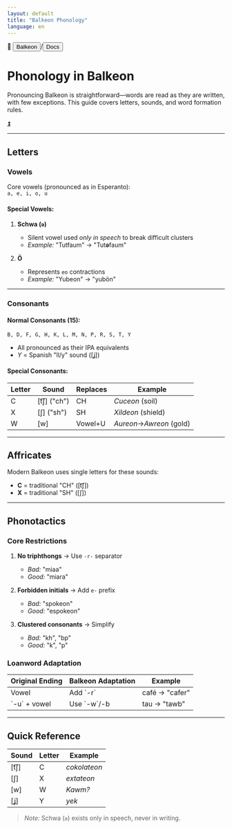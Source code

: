 ```yaml
---
layout: default
title: "Balkeon Phonology"
language: en
---
```


📂 <button class="button-16" role="button" onclick="location.href='../../index'">Balkeon</button>/<button class="button-16" role="button" onclick="location.href='../index'">Docs</button>

# Phonology in Balkeon

Pronouncing Balkeon is straightforward—words are read as they are written, with few exceptions. This guide covers letters, sounds, and word formation rules.

<a name="top"></a>
<a class="top-link hide" href="#top">⏫️</a>

---

## Letters

### Vowels  
Core vowels (pronounced as in Esperanto):  
`a, e, i, o, u`  

#### Special Vowels:  
1. **Schwa (`ə`)**  
   - Silent vowel used *only in speech* to break difficult clusters  
   - *Example:* "Tutfaum" → "Tut**ə**faum"  

2. **Ö**  
   - Represents `eo` contractions  
   - *Example:* "Yubeon" → "yubön"  

---

### Consonants

#### Normal Consonants (15):
`B, D, F, G, H, K, L, M, N, P, R, S, T, Y`  
- All pronounced as their IPA equivalents  
- *Y* = Spanish "ll/y" sound ([ʝ])  

#### Special Consonants:

<table style="width:100%">
  <thead>
    <tr>
      <th>Letter</th>
      <th>Sound</th>
      <th>Replaces</th>
      <th>Example</th>
    </tr>
  </thead>
  <tbody>
    <tr>
      <td>C</td>
      <td>[t͡ʃ] ("ch")</td>
      <td>CH</td>
      <td><em>Cuceon</em> (soil)</td>
    </tr>
    <tr>
      <td>X</td>
      <td>[ʃ] ("sh")</td>
      <td>SH</td>
      <td><em>Xildeon</em> (shield)</td>
    </tr>
    <tr>
      <td>W</td>
      <td>[w]</td>
      <td>Vowel+U</td>
      <td><em>Aureon</em>→<em>Awreon</em> (gold)</td>
    </tr>
  </tbody>
</table>

---

## Affricates  
Modern Balkeon uses single letters for these sounds:  
- **C** = traditional "CH" ([t͡ʃ])  
- **X** = traditional "SH" ([ʃ])  

---

## Phonotactics  

### Core Restrictions  
1. **No triphthongs** → Use `-r-` separator  
   - *Bad:* "miaa"  
   - *Good:* "miara"  

2. **Forbidden initials** → Add `e-` prefix  
   - *Bad:* "spokeon"  
   - *Good:* "espokeon"  

3. **Clustered consonants** → Simplify  
   - *Bad:* "kh", "bp"  
   - *Good:* "k", "p"  

### Loanword Adaptation  

<table style="width:100%">
  <thead>
    <tr>
      <th>Original Ending</th>
      <th>Balkeon Adaptation</th>
      <th>Example</th>
    </tr>
  </thead>
  <tbody>
    <tr>
      <td>Vowel</td>
      <td>Add `-r`</td>
      <td>café → "cafer"</td>
    </tr>
    <tr>
      <td>`-u` + vowel</td>
      <td>Use `-w`/-b</td>
      <td>tau → "tawb"</td>
    </tr>
  </tbody>
</table>

---

## Quick Reference  

<table style="width:100%">
  <thead>
    <tr>
      <th>Sound</th>
      <th>Letter</th>
      <th>Example</th>
    </tr>
  </thead>
  <tbody>
    <tr>
      <td>[t͡ʃ]</td>
      <td>C</td>
      <td><em>cokolateon</em></td>
    </tr>
    <tr>
      <td>[ʃ]</td>
      <td>X</td>
      <td><em>extateon</em></td>
    </tr>
    <tr>
      <td>[w]</td>
      <td>W</td>
      <td><em>Kawm?</em></td>
    </tr>
    <tr>
      <td>[ʝ]</td>
      <td>Y</td>
      <td><em>yek</em></td>
    </tr>
  </tbody>
</table>

> *Note:* Schwa (`ə`) exists only in speech, never in writing.
